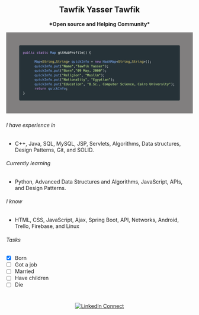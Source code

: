 <p align="center">
 <!--<img width="100px" src="https://avatars1.githubusercontent.com/u/54971231?s=460&u=a9fe7887c665721a4773432f7393e87cc5490ff1&v=4" align="center" alt="GitHub Tawfik Image" />-->
 <h2 align="center">Tawfik Yasser Tawfik</h2>
  <p align="center"><strong>*Open source and Helping Community*</strong></p>
</p>

  <p align="center">
	
![alt text](https://github.com/TawfikYasser/TawfikYasser/blob/master/carbon.png)   

  </p>

  


<!--```java
public static Map gitHubProfile() {

	  Map<String,String> quickInfo = new HashMap<String,String>();  
	+ quickInfo.put("Name","Tawfik Yasser");
	- quickInfo.put("Name","Tawfik Yasser");
	  quickInfo.put("Born","09 May, 2000");
	  quickInfo.put("Religion", "Muslim");
	  quickInfo.put("Nationality", "Egyptian");
	  quickInfo.put("Education", "B.Sc., Computer Science, Cairo University");
	  return quickInfo;-->

<!--
###### Languages
[![C++](https://img.shields.io/badge/-C++-000?&logo=c%2b%2b&logoColor=00599C)](https://github.com/TawfikYasser?tab=repositories&q=&type=&language=c++)
[![Java](https://img.shields.io/badge/-Java-000?&logo=Java&logoColor=007396)](https://github.com/TawfikYasser?tab=repositories&q=&type=&language=java)
![SQL](https://img.shields.io/badge/-SQL-000?&logo=MySQL&logoColor=4479A1)
###### Technologies
![Spring](https://img.shields.io/badge/-Spring-000?&logo=Spring)
![Linux](https://img.shields.io/badge/-Linux-000?&logo=Linux&logoColor=FCC624)
-->

###### I have experience in 
* C++, Java, SQL, MySQL, JSP, Servlets, Algorithms, Data structures, Design Patterns, Git, and SOLID.

###### Currently learning
* Python, Advanced Data Structures and Algorithms, JavaScript, APIs, and Design Patterns.

###### I know
* HTML, CSS, JavaScript, Ajax, Spring Boot, API, Networks, Android, Trello, Firebase, and Linux

###### Tasks

- [x] Born
- [ ] Got a job
- [ ] Married
- [ ] Have children
- [ ] Die

#
   <p align="center">
      <a href="https://www.linkedin.com/in/tawfikyasser/" target="_blank">
      <img alt="LinkedIn Connect" src="https://img.shields.io/static/v1?color=red&label=linkedin&logo=linkedin&logoColor=white&style=for-the-badge&message=Connect" />
    </a>
  </p>
